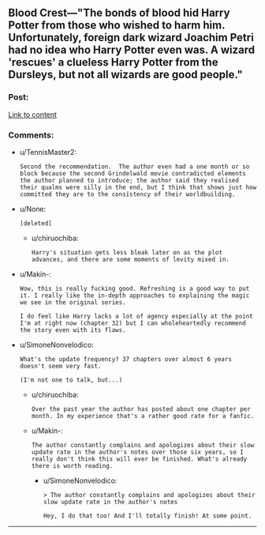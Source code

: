 ## Blood Crest—"The bonds of blood hid Harry Potter from those who wished to harm him. Unfortunately, foreign dark wizard Joachim Petri had no idea who Harry Potter even was. A wizard 'rescues' a clueless Harry Potter from the Dursleys, but not all wizards are good people."

### Post:

[Link to content](https://www.fanfiction.net/s/10629488/1/Blood-Crest)

### Comments:

- u/TennisMaster2:
  ```
  Second the recommendation.  The author even had a one month or so block because the second Grindelwald movie contradicted elements the author planned to introduce; the author said they realised their qualms were silly in the end, but I think that shows just how committed they are to the consistency of their worldbuilding.
  ```

- u/None:
  ```
  [deleted]
  ```

  - u/chiruochiba:
    ```
    Harry's situation gets less bleak later on as the plot advances, and there are some moments of levity mixed in.
    ```

- u/Makin-:
  ```
  Wow, this is really fucking good. Refreshing is a good way to put it. I really like the in-depth approaches to explaining the magic we see in the original series.

  I do feel like Harry lacks a lot of agency especially at the point I'm at right now (chapter 32) but I can wholeheartedly recommend the story even with its flaws.
  ```

- u/SimoneNonvelodico:
  ```
  What's the update frequency? 37 chapters over almost 6 years doesn't seem very fast.

  (I'm not one to talk, but...)
  ```

  - u/chiruochiba:
    ```
    Over the past year the author has posted about one chapter per month. In my experience that's a rather good rate for a fanfic.
    ```

  - u/Makin-:
    ```
    The author constantly complains and apologizes about their slow update rate in the author's notes over those six years, so I really don't think this will ever be finished. What's already there is worth reading.
    ```

    - u/SimoneNonvelodico:
      ```
      > The author constantly complains and apologizes about their slow update rate in the author's notes

      Hey, I do that too! And I'll totally finish! At some point.
      ```

---

